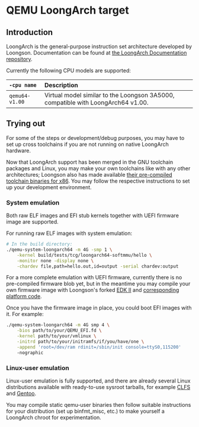 # QEMU LoongArch target

## Introduction

LoongArch is the general-purpose instruction set architecture developed by
Loongson. Documentation can be found at [the LoongArch Documentation repository][docs-repo].

[docs-repo]: https://github.com/loongson/LoongArch-Documentation

Currently the following CPU models are supported:

|`-cpu name`|Description|
|:----------|:----------|
|`qemu64-v1.00`|Virtual model similar to the Loongson 3A5000, compatible with LoongArch64 v1.00.|

## Trying out

For some of the steps or development/debug purposes, you may have to set up
cross toolchains if you are not running on native LoongArch hardware.

Now that LoongArch support has been merged in the GNU toolchain packages and
Linux, you may make your own toolchains like with any other architectures;
Loongson also has made available [their pre-compiled toolchain binaries for x86][build-tools].
You may follow the respective instructions to set up your development
environment.

[build-tools]: https://github.com/loongson/build-tools

### System emulation

Both raw ELF images and EFI stub kernels together with UEFI firmware image are
supported.

For running raw ELF images with system emulation:

```sh
# In the build directory:
./qemu-system-loongarch64 -m 4G -smp 1 \
    -kernel build/tests/tcg/loongarch64-softmmu/hello \
    -monitor none -display none \
    -chardev file,path=hello.out,id=output -serial chardev:output
```

For a more complete emulation with UEFI firmware, currently there is no
pre-compiled firmware blob yet, but in the meantime you may compile your own
firmware image with Loongson's forked [EDK II][edk2] and
[corresponding platform code][edk2-plat].

[edk2]: https://github.com/loongson/edk2-LoongarchVirt
[edk2-plat]: https://github.com/loongson/edk2-platforms

Once you have the firmware image in place, you could boot EFI images with it.
For example:

```sh
./qemu-system-loongarch64 -m 4G smp 4 \
    -bios path/to/your/QEMU_EFI.fd \
    -kernel path/to/your/vmlinux \
    -initrd path/to/your/initramfs/if/you/have/one \
    -append 'root=/dev/ram rdinit=/sbin/init console=ttyS0,115200'
    -nographic
```

### Linux-user emulation

Linux-user emulation is fully supported, and there are already several Linux
distributions available with ready-to-use sysroot tarballs, for example
[CLFS][clfs] and [Gentoo][gentoo].

You may compile static qemu-user binaries then follow suitable instructions
for your distribution (set up binfmt\_misc, etc.) to make yourself a LoongArch
chroot for experimentation.

[clfs]: https://github.com/sunhaiyong1978/CLFS-for-LoongArch
[gentoo]: https://wiki.gentoo.org/wiki/Project:LoongArch

